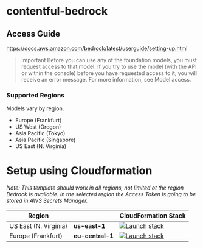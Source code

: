 # contentful-bedrock

## Access Guide

https://docs.aws.amazon.com/bedrock/latest/userguide/setting-up.html

> Important
> Before you can use any of the foundation models, you must request access to that model. If you try to use the model (with the API or within the console) before you have requested access to it, you will receive an error message. For more information, see Model access.

### Supported Regions

Models vary by region.

- Europe (Frankfurt)
- US West (Oregon)
- Asia Pacific (Tokyo)
- Asia Pacific (Singapore)
- US East (N. Virginia)

# Setup using Cloudformation

*Note: This template should work in all regions, not limited ot the region Bedrock is available. In the selected region the Access Token is going to be stored in AWS Secrets Manager.*


| Region |     | CloudFormation Stack |
| ---    | --- | --- |
| US East (N. Virginia) | **us-east-1** | [![Launch stack](https://s3.amazonaws.com/cloudformation-examples/cloudformation-launch-stack.png)](https://us-east-1.console.aws.amazon.com/cloudformation/home?region=us-east-1#/stacks/new?stackName=ContentfulBedrockIntegration&templateURL=https://raw.githubusercontent.com/AndreBaumeier/contentful-bedrock/main/bedrock.yml) |
| Europe (Frankfurt) | **eu-central-1** | [![Launch stack](https://s3.amazonaws.com/cloudformation-examples/cloudformation-launch-stack.png)](https://eu-central-1.console.aws.amazon.com/cloudformation/home?region=eu-central-1#/stacks/new?stackName=ContentfulBedrockIntegration&templateURL=https://raw.githubusercontent.com/AndreBaumeier/contentful-bedrock/main/bedrock.yml) |